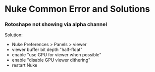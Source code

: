 # Nuke Common Error and Solutions

### Rotoshape not showing via alpha channel
Solution: 
- Nuke Preferences > Panels > viewer 
- viewer buffer bit depth "half-float" 
- enable "use GPU for viewer when possible" 
- enable "disable GPU viewer dithering" 
- restart Nuke
